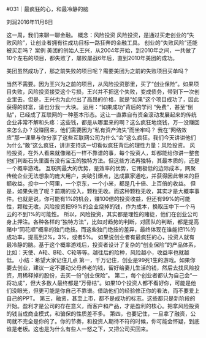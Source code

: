 #031｜最疯狂的心，和最冷静的脑


刘润2016年11月6日

这一周，我们来聊一聊金融。
概念：风险投资
风险投资，是通过买走创业的“失败风险”，让创业者拥有往成功目标一路狂奔的金融工具。
创业的“失败风险”还能被买走吗？
案例
美团的创始人王兴，从2004年开始，到2010年之间，一共做了10个左右的项目，都失败了，屡败屡战6年后，直到2010年美团的成功。

美团虽然成功了，那之前失败的项目呢？需要美团为之前的失败项目买单吗？

当然不需要。因为王兴为之前的项目，从风险投资那里，买了“创业保险”。如果项目失败，风险投资接受这个亏损，王兴并不把这个失败，变成债务，带到下一次创业里去。但是，王兴也为此付出了高昂的价格，就是“如果”这个项目成功了，因此获得的财富，请也分我一大块。
运用：“如果成功”背后的学问
“免费”，甚至“倒贴”，已经成了互联网的一种基本形态。这让一直靠自有资金滚动发展起来的传统企业非常不解和头疼：这些钱，都是从哪里来的啊？这么疯狂地烧钱，万一没赚回来怎么办？没赚回来，他们需要因为“私有资产流失”而坐牢吗？
我在“网络效应”那一课里与你分享了这些互联网公司为什么“会”这么疯狂。我们今天讲讲他们为什么“敢”这么疯狂，讲讲支持这一切看似疯狂背后的理性力量：风险投资。
风险投资，在外人看来就像赌石一样不靠谱的事，每个投资人，却都能给你讲一整套他们判断石头里面有没有宝玉的独特方法。但这些方法再独特，其最本质的，还是一个概率游戏。
互联网最大的优势，是效率的优势，它用极低的边际成本，网聚传统企业无法想象的庞大用户，突破引爆点，达成赢家通吃，并获得因此带来的巨额收益。投中一个阿里，一个京东，一个小米，都是几十倍、上百倍的收益。
但是，如果失败了呢？前期的投入，颗粒无收。而这种颗粒无收，其实才是大概率事件。也就是说，你可能有1%的机会，赚100倍的投资收益，但还有99%的可能性，颗粒无收。风险投资把99%的企业烧掉的钱，作为成本，换取压中下一个马云的不到1%的可能性。
所以，风险投资，其实都是理性的赌徒，他们在创业公司身上押注。各种各样的“独特方法”，比如对趋势的判断，对团队的判断，都是提高赌中“同花顺”概率的独门绝技。而这些独门绝技的差异，最终体现在谁能把1%的成功率，提高到2%，3%，或者5%。
如果说创业者有最疯狂的心，投资人就有最冷静的脑。基于这个概率游戏后，投资者设计了复杂的“创业保险”的产品体系，比如：天使、A轮、B轮、C轮等等。越往后的险种，风险越小，收益率也就越低。
小结：希望大家记住几点
第一，千万记住，创业是99死1生的游戏。如果你要去创业，建议一定不要动父母养老的钱，留好给妻儿生活的钱，然后去找风险投资，用稀释掉的股份，去买一份“创业保险”。
第二，每个创业者都认为自己会“一将功成”，但大多数人最终都是“万骨枯”。如果10个投资人都不看好你，可能是他们没眼光，但更可能是你自己不靠谱。借助他们的经验修正你的看法，而不要爱上自己的PPT。
第三，融资，甚至上市，都不是成功的标志。这些都只是新阶段的开始。盈利才是公司的存在意义，而客户和产品，才是盈利的核心。把拿风险投资的钱当成商业模式，和骗保的性质差不多。
第四，也要记住，一旦拿了融资，公司就不完全是你的了。你的节奏，和投资人期待不符的时候，你可能会怀疑，到底谁是老板。这也是为什么有些人一怒之下，又把公司买回来。